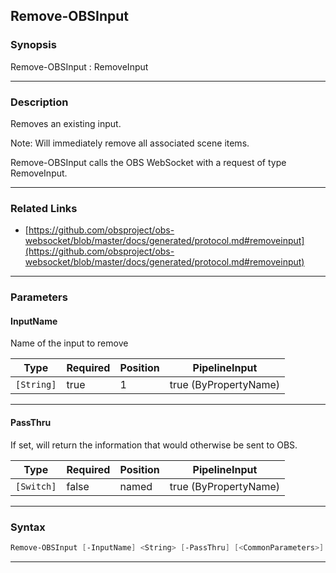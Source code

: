 Remove-OBSInput
---------------
### Synopsis
Remove-OBSInput : RemoveInput

---
### Description

Removes an existing input.

Note: Will immediately remove all associated scene items.


Remove-OBSInput calls the OBS WebSocket with a request of type RemoveInput.

---
### Related Links
* [https://github.com/obsproject/obs-websocket/blob/master/docs/generated/protocol.md#removeinput](https://github.com/obsproject/obs-websocket/blob/master/docs/generated/protocol.md#removeinput)



---
### Parameters
#### **InputName**

Name of the input to remove






|Type      |Required|Position|PipelineInput        |
|----------|--------|--------|---------------------|
|`[String]`|true    |1       |true (ByPropertyName)|



---
#### **PassThru**

If set, will return the information that would otherwise be sent to OBS.






|Type      |Required|Position|PipelineInput        |
|----------|--------|--------|---------------------|
|`[Switch]`|false   |named   |true (ByPropertyName)|



---
### Syntax
```PowerShell
Remove-OBSInput [-InputName] <String> [-PassThru] [<CommonParameters>]
```
---
